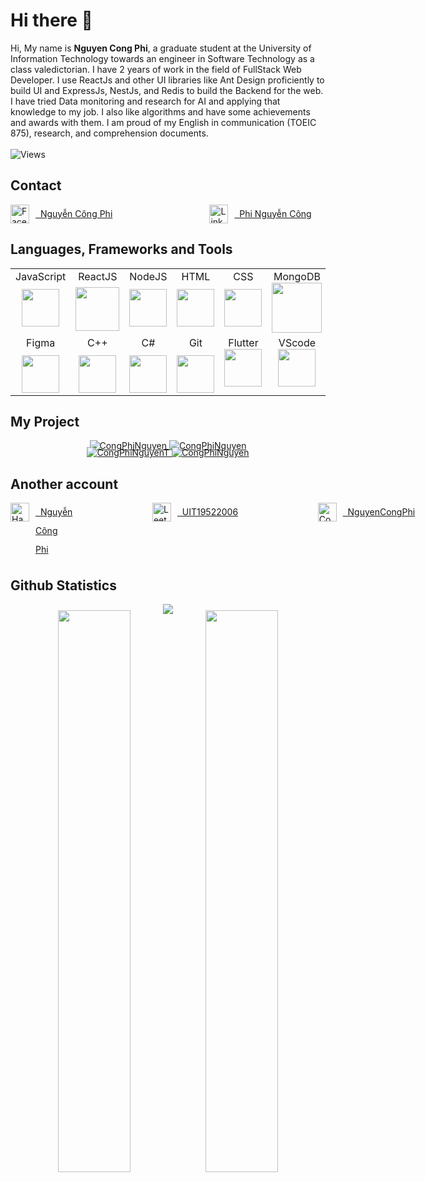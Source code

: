 <!-- ### Hi there 👋 -->
<!--
<p>
    <img src="">
</p>
-->
# Hi there 👋 
Hi, My name is **Nguyen Cong Phi**, a graduate student at the University of Information Technology towards an engineer in Software Technology as a class valedictorian. I have 2 years of work in the field of FullStack Web Developer. I use ReactJs and other UI libraries like Ant Design proficiently to build UI and ExpressJs, NestJs, and Redis to build the Backend for the web. I have tried Data monitoring and research for AI and applying that knowledge to my job. I also like algorithms and have some achievements and awards with them. I am proud of my English in communication (TOEIC 875), research, and comprehension documents.
<br></br>
![Views](https://komarev.com/ghpvc/?username=CongPhiNguyen)

## Contact

<p style="display: flex">
  <a href="https://www.facebook.com/nguyencongphi312/" style="display: flex;">
    <img src="https://www.vectorlogo.zone/logos/facebook/facebook-official.svg" alt="Facebook" height="30" width="30">
    <span style="line-height: 30px; margin-left: 10px">&nbsp;&nbsp;Nguyễn Công Phi</span>
  </a>
	&nbsp; &nbsp;&nbsp;&nbsp;&nbsp;&nbsp;&nbsp;&nbsp; &nbsp;&nbsp;&nbsp;&nbsp;
  <a href="https://www.linkedin.com/in/phicn312/" style="display: flex; margin-left: 100px">
    <img src="https://www.vectorlogo.zone/logos/linkedin/linkedin-icon.svg" alt="Linkedin" height="30" width="30">
    <span style="line-height: 30px; margin-left: 10px">&nbsp;&nbsp;Phi Nguyễn Công</span>
  </a>

</p>

## Languages, Frameworks and Tools

<table align="center">
  <tbody>
    <tr valign="top">
      <td width="20%" align="center">
		<span>JavaScript</span><br>
		<img style="margin-top: 10px" height="60px" src="https://static.cdnlogo.com/logos/j/69/javascript.svg">
      </td>
      <td width="20%" align="center">
    	 <span>ReactJS</span><br>
		<img style="margin-top: 7px" height="70px" src="https://brandlogos.net/wp-content/uploads/2020/09/react-logo.png">
      </td>
      <td width="20%" align="center">
	    <span>NodeJS</span><br>
		<img style="margin-top: 10px" height="60px" src="https://seeklogo.com/images/N/nodejs-logo-FBE122E377-seeklogo.com.png">
      </td>
	    <td width="20%" align="center">
    		<span>HTML</span><br>
    		<img style="margin-top: 10px" height="60px" src="https://cdn-icons-png.flaticon.com/512/174/174854.png?w=360">
        </td>
      	<td width="20%" align="center">
    		<span>CSS</span><br>
    		<img style="margin-top: 10px" height="60px" src="https://upload.wikimedia.org/wikipedia/commons/thumb/6/62/CSS3_logo.svg/800px-CSS3_logo.svg.png">
        </td>
	<td width="20%" align="center">
    		<span>MongoDB</span><br>
    		<img style="margin-top: 0px" height="80px" src="https://infinapps.com/wp-content/uploads/2018/10/mongodb-logo.png">
        </td>
    </tr>
    <tr valign="top">
	    <td width="20%" align="center">
    		<span>Figma</span><br>
    		<img style="margin-top: 10px" height="60px" src="https://seeklogo.com/images/F/figma-logo-E4E21D3AEA-seeklogo.com.png">
        </td>
	    <td width="20%" align="center">
    		<span>C++</span><br>
    		<img style="margin-top: 10px" height="60px" src="https://upload.wikimedia.org/wikipedia/commons/thumb/1/18/ISO_C%2B%2B_Logo.svg/150px-ISO_C%2B%2B_Logo.svg.png">
        </td>
        <td width="20%" align="center">
    		<span>C#</span><br>
    		<img style="margin-top: 10px" height="60px" src="https://spec.edu.vn/uploadfileimage/spec/khac/916600200c-sharp-c-seeklogo.com.png">
        </td>
	    <td width="20%" align="center">
    		<span>Git</span><br>
    		<img style="margin-top: 10px" height="60px" src="https://cdn.svgporn.com/logos/git-icon.svg">
	</td>
	<td width="20%" align="center">
    		<span>Flutter</span><br>
    		<img style="margin-top: 0px" height="60px" src="https://user-images.githubusercontent.com/51419598/152648731-567997ec-ac1c-4a9c-a816-a1fb1882abbe.png">
        </td>
	<td width="20%" align="center">
    		<span>VScode</span><br>
    		<img style="margin-top: 0px" height="60px" src="https://cdn.icon-icons.com/icons2/2107/PNG/512/file_type_vscode_icon_130084.png">
        </td>
    </tr>
  </tbody>
</table>


## My Project

<p align="center">	
<a href="https://github.com/WibuWings/SE100Project">
	<img src="https://github-readme-stats.vercel.app/api/pin/?username=WibuWings&repo=SE100Project&theme=tokyonight" alt="CongPhiNguyen" />
</a>
<a href="https://github.com/LuongThienPhuoc/SellingBook-FE">
	<img src="https://github-readme-stats.vercel.app/api/pin/?username=LuongThienPhuoc&repo=SellingBook-FE&theme=tokyonight" alt="CongPhiNguyen"></img>
</a>
	

</p>

<p align="center" style="margin-top: -20px">	
    <a href="https://github.com/hacThe/StudyExtra-FE">
    	<img src="https://github-readme-stats.vercel.app/api/pin/?username=hacThe&repo=StudyExtra-FE&theme=tokyonight" alt="CongPhiNguyenT" />
    </a>
	<a href="https://github.com/LuongThienPhuoc/StudyExtra-BE">
    	<img src="https://github-readme-stats.vercel.app/api/pin/?username=LuongThienPhuoc&repo=StudyExtra-BE&theme=tokyonight" alt="CongPhiNguyen" />
    </a>

</p>

## Another account

<p style="display: flex">
  <a href="https://www.hackerrank.com/nguyencongphi" style="display: flex;">
    <img src="https://upload.wikimedia.org/wikipedia/commons/6/65/HackerRank_logo.png" alt="Hackerrank" height="30" width="30">
    <span style="line-height: 30px; margin-left: 10px">&nbsp;&nbsp;Nguyễn Công Phi</span>
	  
  </a>
	&nbsp; &nbsp;&nbsp;&nbsp;&nbsp;&nbsp;&nbsp;&nbsp; &nbsp;&nbsp;&nbsp;&nbsp;
  <a href="https://leetcode.com/UIT19522006/" style="display: flex; margin-left: 100px">
    <img src="https://upload.wikimedia.org/wikipedia/commons/1/19/LeetCode_logo_black.png" alt="Leetcode" height="30" width="30">
    <span style="line-height: 30px; margin-left: 10px">&nbsp;&nbsp;UIT19522006</span>
  </a>
	&nbsp; &nbsp;&nbsp;&nbsp;&nbsp;&nbsp;&nbsp;&nbsp; &nbsp;&nbsp;&nbsp;&nbsp;
  <a href="https://codelearn.io/profile/202408" style="display: flex; margin-left: 100px">
    <img src="https://codelearnstorage.s3.amazonaws.com/CodeCamp/CodeCamp/Upload/49df4968e49a4e5ba2c4cb94393104fb.png" alt="Codelearn" height="30" width="30">
    <span style="line-height: 30px; margin-left: 10px">&nbsp;&nbsp;NguyenCongPhi</span>
  </a>
</p>


## Github Statistics
<p align="center">
    <img src="https://github-readme-streak-stats.herokuapp.com/?user=CongPhiNguyen&theme=dark"></img>
</p>

<p align="center" style="margin-top:-20px">
    <img style="width:48%; margin-right:-10px" 
        src="https://github-readme-stats.vercel.app/api?username=CongPhiNguyen&show_icons=true&theme=tokyonight"></img>
    <img style="width:48%" src="https://github-readme-stats.vercel.app/api/top-langs/?username=CongPhiNguyen&langs_count=4&layout=compact&hide=dart&theme=tokyonight"></img>

</p>
